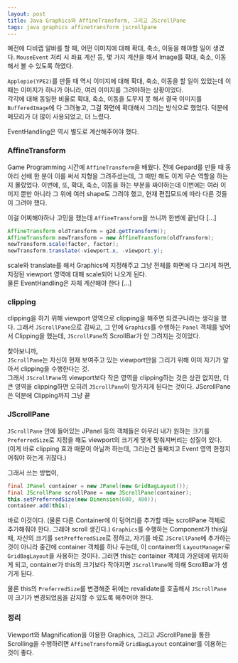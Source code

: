 ```yaml
---
layout: post
title: Java Graphics와 AffineTransform, 그리고 JScrollPane
tags: java graphics affinetransform jscrollpane
---
```


예전에 디비랩 알바를 할 때, 어떤 이미지에 대해 확대, 축소, 이동을 해야할 일이 생겼다.
`MouseEvent` 처리 시 좌표 계산 등, 몇 가지 계산을 해서 Image를 확대, 축소, 이동해서 볼 수 있도록 하였다.

`Applepie(YPE2)`를 만들 때 역시 이미지에 대해 확대, 축소, 이동을 할 일이 있었는데 이 때는 이미지가 하나가 아니라, 여러 이미지를 그려야하는 상황이었다.  
각각에 대해 동일한 비율로 확대, 축소, 이동을 도무지 못 해서 결국 이미지를 `BufferedImage`에 다 그려놓고, 그걸 화면에 확대해서 그리는 방식으로 했었다.
덕분에 메모리가 더 많이 사용되었고, 더 느렸다.

EventHandling은 역시 별도로 계산해주어야 했다.

### AffineTransform ###

Game Programming 시간에 `AffineTransform`을 배웠다.
전에 Gepard를 만들 때 동아리 선배 한 분이 이를 써서 지형을 그려주셨는데, 그 때만 해도 이게 무슨 역할을 하는지 몰랐었다.
이번에, 또, 확대, 축소, 이동을 하는 부분을 짜야하는데 이번에는 여러 이미지 뿐만 아니라 그 위에 여러 shape도 그려야 했고, 현재 편집모드에 따라 다른 것들이 그려야 했다.

이걸 어찌해야하나 고민을 했는데 `AffineTransform`을 쓰니까 한번에 끝난다 [...]

```java
AffineTransform oldTransform = g2d.getTransform();
AffineTransform newTransform = new AffineTransform(oldTransform);
newTransform.scale(factor, factor);
newTransform.translate(-viewport.x, -viewport.y);
```

scale와 translate를 해서 Graphics에 지정해주고 그냥 전체를 화면에 다 그리게 하면, 지정된 viewport 영역에 대해 scale되어 나오게 된다.  
물론 EventHandling은 자체 계산해야 한다 [...]

### clipping ###

clipping을 하기 위해 viewport 영역으로 clipping을 해주면 되겠구나라는 생각을 했다.
그래서 `JScrollPane`으로 감싸고, 그 안에 `Graphics`를 수행하는 `Panel` 객체를 넣어서 Clipping을 했는데, `JScrollPane`의 ScrollBar가 안 그려지는 것이었다.

찾아보니까,  
`JScrollPane`는 자신이 현재 보여주고 있는 viewport만을 그리기 위해 이미 자기가 알아서 clipping을 수행한다는 것.  
그래서 `JScrollPane`의 viewport보다 작은 영역을 clipping하는 것은 상관 없지만, 더 큰 영역을 clipping하면 오히려 `JScrollPane`이 망가지게 된다는 것이다. JScrollPane 쓴 덕분에 Clipping까지 그냥 끝

### JScrollPane ###

`JScrollPane` 안에 들어있는 JPanel 등의 객체들은 아무리 내가 원하는 크기를 `PreferredSize`로 지정을 해도 viewport의 크기게 맞게 맞춰져버리는 성질이 있다. (이게 바로 clipping 효과 때문이 아닐까 하는데, 그리는건 둘째치고 Event 영역 한정지어줘야 하는게 귀찮다.)

그래서 쓰는 방법이,

```java
final JPanel container = new JPanel(new GridBagLayout());
final JScrollPane scrollPane = new JScrollPane(container);
this.setPreferredSize(new Dimension(600, 480));
container.add(this);
```

바로 이것이다. (물론 다른 Container에 이 덩어리를 추가할 때는 scrollPane 객체로 추가해줘야 한다. 그래야 scroll 생긴다.)
`Graphics`를 수행하는 Component가 this일 때, 자신의 크기를 `setPrefferedSize`로 정하고, 자기를 바로 `JScrollPane`에 추가하는 것이 아니라 중간에 container 객체를 하나 두는데, 이 container의 `LayoutManager`로 `GridBagLayout`을 사용하는 것이다.
그러면 this는 container 객체의 가운데에 위치하게 되고, container가 this의 크기보다 작아지면 `JScrollPane`에 의해 ScrollBar가 생기게 된다.

물론 this의 `PreferredSize`를 변경해준 뒤에는 revalidate를 호출해서 `JScrollPane`이 크기가 변경되었음을 감지할 수 있도록 해주어야 한다.

### 정리 ###

Viewport와 Magnification을 이용한 Graphics, 그리고 JScrollPane을 통한 Scrolling을 수행하려면 `AffineTransform`과 `GridBagLayout` container를 이용하는 것이 좋다.